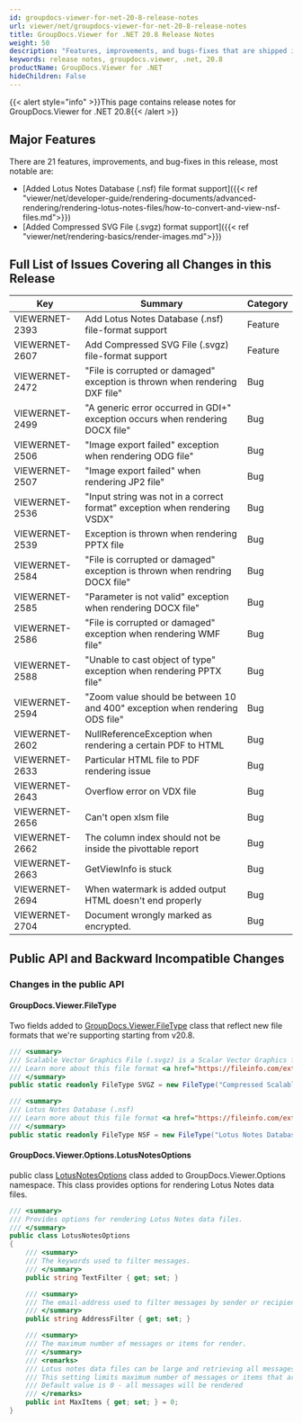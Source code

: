 ```yaml
---
id: groupdocs-viewer-for-net-20-8-release-notes
url: viewer/net/groupdocs-viewer-for-net-20-8-release-notes
title: GroupDocs.Viewer for .NET 20.8 Release Notes
weight: 50
description: "Features, improvements, and bugs-fixes that are shipped in GroupDocs.Viewer for .NET 20.8"
keywords: release notes, groupdocs.viewer, .net, 20.8
productName: GroupDocs.Viewer for .NET
hideChildren: False
---
```

{{< alert style="info" >}}This page contains release notes for GroupDocs.Viewer for .NET 20.8{{< /alert >}}

## Major Features  

There are 21 features, improvements, and bug-fixes in this release, most notable are:

* [Added Lotus Notes Database (.nsf) file format support]({{< ref "viewer/net/developer-guide/rendering-documents/advanced-rendering/rendering-lotus-notes-files/how-to-convert-and-view-nsf-files.md">}})
* [Added Compressed SVG File (.svgz) format support]({{< ref "viewer/net/rendering-basics/render-images.md">}})

## Full List of Issues Covering all Changes in this Release

| Key | Summary | Category |
| --- | --- | --- |
|VIEWERNET-2393|Add Lotus Notes Database (.nsf) file-format support|Feature|
|VIEWERNET-2607|Add Compressed SVG File (.svgz) file-format support|Feature|
|VIEWERNET-2472|"File is corrupted or damaged" exception is thrown when rendering DXF file"|Bug|
|VIEWERNET-2499|"A generic error occurred in GDI+" exception occurs when rendering DOCX file"|Bug|
|VIEWERNET-2506|"Image export failed" exception when rendering ODG file"|Bug
|VIEWERNET-2507|"Image export failed" when rendering JP2 file"|Bug|
|VIEWERNET-2536|"Input string was not in a correct format" exception when rendering VSDX"|Bug|
|VIEWERNET-2539|Exception is thrown when rendering PPTX file|Bug|
|VIEWERNET-2584|"File is corrupted or damaged" exception is thrown when rendring DOCX file"|Bug|
|VIEWERNET-2585|"Parameter is not valid" exception when rendering DOCX file"|Bug|
|VIEWERNET-2586|"File is corrupted or damaged" exception when rendering WMF file"|Bug|
|VIEWERNET-2588|"Unable to cast object of type" exception when rendering PPTX file"|Bug|
|VIEWERNET-2594|"Zoom value should be between 10 and 400" exception when rendering ODS file"|Bug|
|VIEWERNET-2602|NullReferenceException when rendering a certain PDF to HTML|Bug|
|VIEWERNET-2633|Particular HTML file to PDF rendering issue |Bug|
|VIEWERNET-2643|Overflow error on VDX file|Bug|
|VIEWERNET-2656|Can't open xlsm file|Bug|
|VIEWERNET-2662|The column index should not be inside the pivottable report|Bug|
|VIEWERNET-2663|GetViewInfo is stuck|Bug|
|VIEWERNET-2694|When watermark is added output HTML doesn't end properly|Bug|
|VIEWERNET-2704|Document wrongly marked as encrypted.|Bug|

## Public API and Backward Incompatible Changes

### Changes in the public API

#### GroupDocs.Viewer.FileType

Two fields added to [GroupDocs.Viewer.FileType](<https://apireference.groupdocs.com/viewer/net/groupdocs.viewer/filetype>) class that reflect new file formats that we're supporting starting from v20.8.

```csharp
/// <summary>
/// Scalable Vector Graphics File (.svgz) is a Scalar Vector Graphics file that uses XML based text format, compressed by GZIP for describing the appearance of an image.
/// Learn more about this file format <a href="https://fileinfo.com/extension/svgz">here</a>
/// </summary>
public static readonly FileType SVGZ = new FileType("Compressed Scalable Vector Graphics File", ".svgz")

/// <summary>
/// Lotus Notes Database (.nsf)
/// Learn more about this file format <a href="https://fileinfo.com/extension/nsf">here</a>.
/// </summary>
public static readonly FileType NSF = new FileType("Lotus Notes Database", ".nsf")
```

#### GroupDocs.Viewer.Options.LotusNotesOptions

public class [LotusNotesOptions](<https://apireference.groupdocs.com/viewer/net/groupdocs.viewer.options/lotusnotesoptions>) class added to GroupDocs.Viewer.Options namespace. This class provides options for rendering Lotus Notes data files.

```csharp
/// <summary>
/// Provides options for rendering Lotus Notes data files.
/// </summary>
public class LotusNotesOptions
{
    /// <summary>
    /// The keywords used to filter messages.
    /// </summary>
    public string TextFilter { get; set; }

    /// <summary>
    /// The email-address used to filter messages by sender or recipient.
    /// </summary>
    public string AddressFilter { get; set; }

    /// <summary>
    /// The maximum number of messages or items for render.
    /// </summary>
    /// <remarks>
    /// Lotus notes data files can be large and retrieving all messages can take significant time.
    /// This setting limits maximum number of messages or items that are rendered.
    /// Default value is 0 - all messages will be rendered
    /// </remarks>
    public int MaxItems { get; set; } = 0;
}
```
